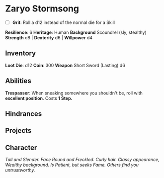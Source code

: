 # Zaryo Stormsong
- [ ] **Grit**: Roll a d12 instead of the normal die for a Skill

**Resilience**: 6
**Heritage**: Human
**Background** Scoundrel (sly, stealthy)
**Strength** d8 | **Dexterity** d6 | **Willpower** d4
## Inventory
**Loot Die**: d12
**Coin**: 300
**Weapon** Short Sword (Lasting) d6
## Abilities
**Trespasser**: When sneaking somewhere you shouldn't be, roll with **excellent position**.  Costs **1 Step.**
## Hindrances
## Projects
## Character
*Tall and Slender.  Face Round and Freckled.  Curly hair. Classy appearance, Wealthy background.  Is Patient, but seeks Fame.  Others find you untrustworthy.*